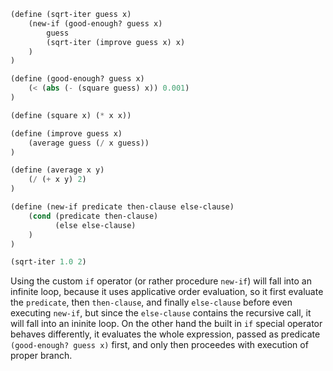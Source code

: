 ```lisp
(define (sqrt-iter guess x)
    (new-if (good-enough? guess x)
        guess 
        (sqrt-iter (improve guess x) x)
    )
)

(define (good-enough? guess x)
    (< (abs (- (square guess) x)) 0.001)
)

(define (square x) (* x x))

(define (improve guess x)
    (average guess (/ x guess))
)

(define (average x y)
    (/ (+ x y) 2)
)

(define (new-if predicate then-clause else-clause)
    (cond (predicate then-clause)
          (else else-clause)
    )
)

(sqrt-iter 1.0 2)
```

Using the custom `if` operator (or rather procedure `new-if`) will fall into an infinite loop, because it uses applicative order evaluation, so it first evaluate the `predicate`, then `then-clause`, and finally `else-clause` before even executing `new-if`, but since the `else-clause` contains the recursive call, it will fall into an ininite loop. On the other hand the built in `if` special operator behaves differently, it evaluates the whole expression, passed as predicate `(good-enough? guess x)` first, and only then proceedes with execution of proper branch.
